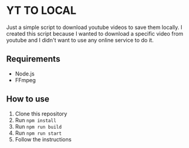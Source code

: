 # YT TO LOCAL
Just a simple script to download youtube videos to save them locally.
I created this script because I wanted to download a specific video from youtube and I didn't want to use any online service to do it.

## Requirements
- Node.js
- FFmpeg

## How to use
1. Clone this repository
2. Run `npm install`
3. Run `npm run build`
4. Run `npm run start`
5. Follow the instructions

